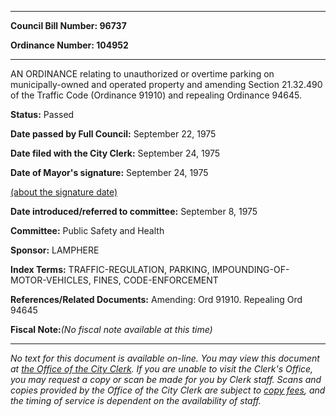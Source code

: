 

********

**Council Bill Number: 96737**
   
**Ordinance Number: 104952**
********

 AN ORDINANCE relating to unauthorized or overtime parking on municipally-owned and operated property and amending Section 21.32.490 of the Traffic Code (Ordinance 91910) and repealing Ordinance 94645.

**Status:** Passed
   
**Date passed by Full Council:** September 22, 1975
   
**Date filed with the City Clerk:** September 24, 1975
   
**Date of Mayor's signature:** September 24, 1975
   
[(about the signature date)](/~public/approvaldate.htm)
   
   
   
**Date introduced/referred to committee:** September 8, 1975
   
**Committee:** Public Safety and Health
   
**Sponsor:** LAMPHERE
   
   
**Index Terms:** TRAFFIC-REGULATION, PARKING, IMPOUNDING-OF-MOTOR-VEHICLES, FINES, CODE-ENFORCEMENT

**References/Related Documents:** Amending: Ord 91910. Repealing Ord 94645

**Fiscal Note:**_(No fiscal note available at this time)_
********

_No text for this document is available on-line. You may view this document at [the Office of the City Clerk](http://www.seattle.gov/leg/clerk/contactUs.htm). If you are unable to visit the Clerk's Office, you may request a copy or scan be made for you by Clerk staff. Scans and copies provided by the Office of the City Clerk are subject to [copy fees](http://clerk.seattle.gov/~public/clerkfees.htm), and the timing of service is dependent on the availability of staff._

